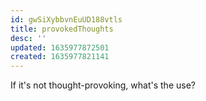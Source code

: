 ```yaml
---
id: gwSiXybbvnEuUD188vtls
title: provokedThoughts
desc: ''
updated: 1635977872501
created: 1635977821141
---
```



If it's not thought-provoking, what's the use?
